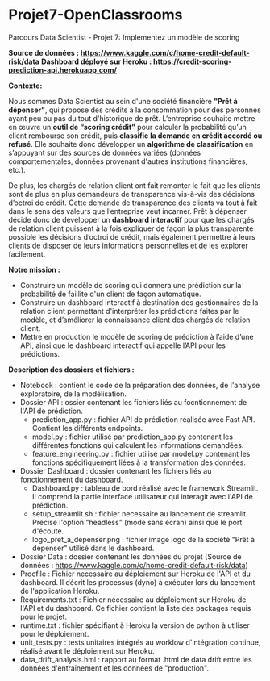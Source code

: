 # Projet7-OpenClassrooms
Parcours Data Scientist - Projet 7: Implémentez un modèle de scoring

**Source de données : https://www.kaggle.com/c/home-credit-default-risk/data**
**Dashboard déployé sur Heroku : https://credit-scoring-prediction-api.herokuapp.com/**

**Contexte:**

Nous sommes Data Scientist au sein d'une société financière **"Prêt à dépenser"**, qui propose des crédits à la consommation pour des personnes ayant peu ou pas du tout d'historique de prêt.
L’entreprise souhaite mettre en œuvre un **outil de “scoring crédit”** pour calculer la probabilité qu’un client rembourse son crédit, puis **classifie la demande en crédit accordé ou refusé**. Elle souhaite donc développer un **algorithme de classification** en s’appuyant sur des sources de données variées (données comportementales, données provenant d'autres institutions financières, etc.).

De plus, les chargés de relation client ont fait remonter le fait que les clients sont de plus en plus demandeurs de transparence vis-à-vis des décisions d’octroi de crédit. Cette demande de transparence des clients va tout à fait dans le sens des valeurs que l’entreprise veut incarner.
Prêt à dépenser décide donc de développer un **dashboard interactif** pour que les chargés de relation client puissent à la fois expliquer de façon la plus transparente possible les décisions d’octroi de crédit, mais également permettre à leurs clients de disposer de leurs informations personnelles et de les explorer facilement. 

**Notre mission :**

* Construire un modèle de scoring qui donnera une prédiction sur la probabilité de faillite d'un client de façon automatique.
* Construire un dashboard interactif à destination des gestionnaires de la relation client permettant d'interpréter les prédictions faites par le modèle, et d’améliorer la connaissance client des chargés de relation client.
* Mettre en production le modèle de scoring de prédiction à l’aide d’une API, ainsi que le dashboard interactif qui appelle l’API pour les prédictions.

**Description des dossiers et fichiers :**
* Notebook : contient le code de la préparation des données, de l'analyse exploratoire, de la modélisation.
* Dossier API : ossier contenant les fichiers liés au focntionnement de l'API de prédiction.
    * prediction_app.py : fichier API de prédiction réalisée avec Fast API. Contient les différents endpoints.
    * model.py : fichier utilisé par prediction_app.py contenant les différentes fonctions qui calculent les informations demandées.
    * feature_engineering.py : fichier utilisé par model.py contenant les fonctions spécifiquement liées à la transformation des données.
* Dossier Dashboard : dossier contenant les fichiers liés au fonctionnement du dashboard. 
    * Dashboard.py : tableau de bord réalisé avec le framework Streamlit. Il comprend la partie interface utilisateur qui interagit avec l'API de prédiction.
    * setup_streamlit.sh : fichier necessaire au lancement de streamlit. Précise l'option "headless" (mode sans écran) ainsi que le port d'écoute.
    * logo_pret_a_depenser.png : fichier image logo de la société "Prêt à dépenser" utilisé dans le dashboard.
* Dossier Data : dossier contenant les données du projet (Source de données : https://www.kaggle.com/c/home-credit-default-risk/data) 
* Procfile : Fichier necessaire au déploiement sur Heroku de l'API et du dashboard. Il décrit les processus (dyno) à exécuter lors du lancement de l'application Heroku.
* Requirements.txt : Fichier nécessaire au déploiement sur Heroku de l'API et du dashboard. Ce fichier contient la liste des packages requis pour le projet.
* runtime.txt : fichier spécifiant à Heroku la version de python à utiliser pour le déploiement. 
* unit_tests.py : tests unitaires intégrés au worklow d'intégration continue, réalisé avant le déploiement sur Heroku.
* data_drift_analysis.hml : rapport au format .html de data drift entre les données d'entraînement et les données de "production".
